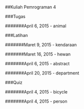 ##Kuliah Pemrograman 4

###Tugas

#######April 6, 2015 - animal


###Latihan

#######Maret 9, 2015 - kendaraan

#######Maret 16, 2015 - hewan

#######April 6, 2015 - abstract

#######April 20, 2015 - department

###Quiz

#######April 4, 2015 - bicycle

#######April 4, 2015 - person
